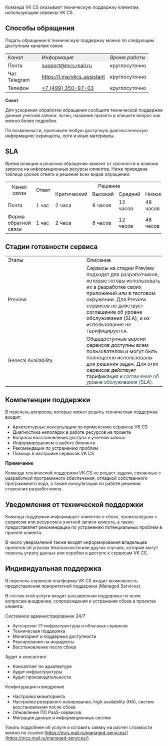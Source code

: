 Команда VK CS оказывает техническую поддержку клиентам, использующим сервисы VK CS.

Способы обращения
-----------------

Подать обращение в техническую поддержку можно по следующим доступным каналам связи:

<table style="width: 91%; margin-right: calc(9%);"><tbody><tr><td style="width: 34.1772%; background-color: rgb(239, 239, 239);"><em>Канал</em></td><td style="width: 41.3624%; background-color: rgb(239, 239, 239);"><em>Информация</em></td><td style="width: 25.2589%; background-color: rgb(239, 239, 239);"><em>Время&nbsp;</em><em>работы</em></td></tr><tr><td style="width: 34.1772%;">Почта</td><td style="width: 41.3624%;"><a href="mailto:support@mcs.mail.ru">support@mcs.mail.ru</a></td><td style="width: 25.2589%;">круглосуточно</td></tr><tr><td style="width: 34.1772%;">Чат Telegram</td><td style="width: 41.3624%;"><a href="https://t.me/vkcs_assistant" title="">https://t.me/vkcs_assistant</a></td><td style="width: 25.2589%;">круглосуточно</td></tr><tr><td style="width: 34.1772%;">Телефон</td><td style="width: 41.3624%;"><a href="tel://+7(499)350-97-03" title="">+7 (499) 350-97-03</a></td><td style="width: 25.2589%;">круглосуточно</td></tr></tbody></table>

**Совет**

Для ускорения обработки обращения сообщите технической поддержке данные учетной записи: логин, название проекта и опишите вопрос как можно более подробно.

По возможности, приложите любую доступную диагностическую информацию: скриншоты, логи и иные материалы.

SLA
---

Время реакции и решения обращения зависит от срочности и влияния запроса на информационные ресурсы клиентов. Ниже приведена таблица сроков ответа и решения всех видов обращений:

<table border="0" cellpadding="0" cellspacing="0" style="margin-right: calc(1%); width: 99%;" width="517"><tbody><tr><td class="xl64" height="38" rowspan="2" style="width: 30.3797%; text-align: center;" width="22.05029013539652%">Канал связи</td><td class="xl64" rowspan="2" style="width: 13.5444%; text-align: center;" width="22.05029013539652%">Ответ</td><td class="xl66" colspan="4" style="text-align: center;" width="55.89941972920696%">Решение</td></tr><tr><td class="xl63" height="19" style="text-align: center;">Критический</td><td class="xl63" style="text-align: center;">Высокий</td><td class="xl63" style="text-align: center;">Средний</td><td class="xl63" style="text-align: center;">Низкий</td></tr><tr><td class="xl63" height="19" style="width: 30.3797%;">Почта</td><td class="xl63" style="width: 13.5444%;">1 час</td><td class="xl63">2 часа</td><td class="xl63">8 часов</td><td class="xl63">12 часов</td><td class="xl63">48 часов</td></tr><tr><td class="xl63" height="19" style="width: 30.3797%;">Форма обратной связи</td><td class="xl63" style="width: 13.5444%;">1 час</td><td class="xl63">2 часа</td><td class="xl63">8 часов</td><td class="xl63">12 часов</td><td class="xl63">48 часов</td></tr></tbody></table>

Стадии готовности сервиса
-------------------------

<table style="width: 100%;"><tbody><tr><td style="width: 50.0000%;">Этапы</td><td style="width: 50.0000%;">Описание<br></td></tr><tr><td style="width: 50.0000%;">Preview</td><td class="currently-active" style="width: 50.0000%;">Сервисы на стадии Preview подходят для разработчиков, которые готовы использовать их в разработке своих приложений или в тестовом окружении. Для Preview сервисов не действует соглашение об уровне обслуживания (SLA), и их использование не тарифицируется.</td></tr><tr><td style="width: 50.0000%;">General Availability</td><td style="width: 50.0000%;">Общедоступные версии сервисов доступны всем пользователям и могут быть полноценно использованы для решения задач. Для этих сервисов действует тарификация и&nbsp;<span style="color: rgb(56, 76, 96); font-family: sans-serif; font-size: 16px; font-style: normal; font-variant-ligatures: normal; font-variant-caps: normal; font-weight: 400; letter-spacing: normal; orphans: 2; text-align: left; text-indent: 0px; text-transform: none; white-space: normal; widows: 2; word-spacing: 0px; -webkit-text-stroke-width: 0px; background-color: rgb(255, 255, 255); text-decoration-thickness: initial; text-decoration-style: initial; text-decoration-color: initial; display: inline !important; float: none;">соглашение об уровне обслуживания (SLA).</span></td></tr></tbody></table>

Компетенции поддержки
---------------------

В перечень вопросов, которые может решить техническая поддержка входит:

*   Архитектурные консультации по применению сервисов VK CS
*   Диагностика неполадок в работе ресурсов на проекте
*   Вопросы восстановления доступа к учетной записи
*   Информированием о работе биллинга
*   Рекомендации по устранению проблем
*   Помощь в настройке сервисов VK CS

**Примечание**

Команда технической поддержки VK CS не решает задачи, связанные с разработкой программного обеспечения, отладкой собственного программного кода, а также консультации по работе решений сторонних разработчиков.

Уведомления от технической поддержки
------------------------------------

Команда поддержки информирует клиентов о сбоях, произошедших с сервисом или ресурсом в учетной записи клиента, а также предоставляет рекомендации по устранению потенциальных проблем в проекте клиента.

В число уведомлений также входят информирования владельцев проектов об угрозах безопасности или других случаях, которые могут повлечь утрату данных или перебои в доступе к сервисам VK CS.

Индивидуальная поддержка
------------------------

В перечень сервисов платформы VK CS входит возможность предоставления приоритетной поддержки (Managed Services).

В состав этой услуги входит расширенная поддержка по всем вопросам внедрения, сопровождения и устранения сбоев в проектах клиента:

Системное администрирование 24/7

*   Аутсорсинг IT-инфраструктуры и облачных сервисов
*   Техническая поддержка
*   Мониторинг и поддержка доступности
*   Реагирование на инциденты
*   Восстановление после сбоев

Аудит и консалтинг

*   Консалтинг по архитектуре
*   Аудит инфраструктуры
*   Аудит производительности

Конфигурация и внедрение

*   Настройка мониторинга
*   Настройка резервного копирования, high availability (HA), систем восстановления после сбоев
*   Обновление ПО PaaS-сервисов
*   Миграция данных и информационных систем

Узнать подробнее об услуге и оставить заявку на расчет стоимости можно по ссылке [https://mcs.mail.ru/managed-services/](https://mcs.mail.ru/managed-services/)